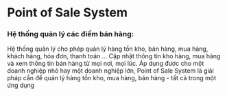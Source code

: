 # Point of Sale System
### Hệ thống quản lý các điểm bán hàng: 

Hệ thống quản lý cho phép quản lý hàng tồn kho, bán hàng, mua hàng, khách hàng, hóa đơn, thanh toán ...
Cập nhật thông tin kho hàng, mua hàng và xem thông tin bán hàng từ mọi nơi, mọi lúc. 
Áp dụng được cho một doanh nghiệp nhỏ hay một doanh nghiệp lớn, Point of Sale System là giải pháp cần để quản lý hàng tồn kho, mua hàng, bán hàng - tất cả trong một ứng dụng

